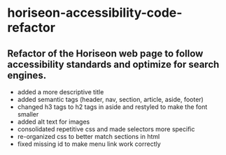 # horiseon-accessibility-code-refactor

## Refactor of the Horiseon web page to follow accessibility standards and optimize for search engines.

- added a more descriptive title
- added semantic tags (header, nav, section, article, aside, footer)
- changed h3 tags to h2 tags in aside and restyled to make the font smaller
- added alt text for images
- consolidated repetitive css and made selectors more specific
- re-organized css to better match sections in html
- fixed missing id to make menu link work correctly
